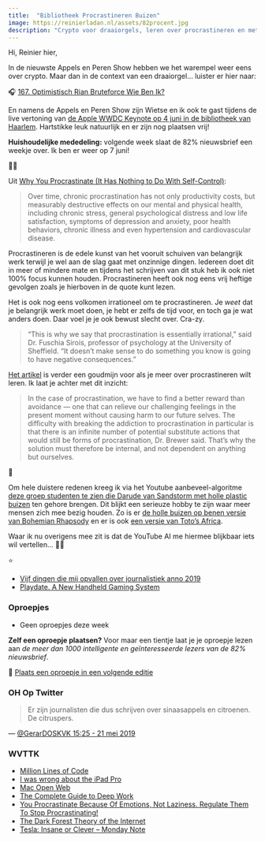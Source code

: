 ```yaml
---
title:  "Bibliotheek Procrastineren Buizen"
image: https://reinierladan.nl/assets/82procent.jpg
description: "Crypto voor draaiorgels, leren over procrastineren en met holle buizen gezellig popliedjes slaan."
---
```


Hi, Reinier hier,

In de nieuwste Appels en Peren Show hebben we het warempel weer eens over crypto. Maar dan in de context van een draaiorgel… luister er hier naar:

🎧 [167. Optimistisch Rian Bruteforce Wie Ben Ik?](https://appelsenperenshow.nl/aflevering/2019/5/17/167-optimistisch-rian-bruteforce-wie-ben-ik)

En namens de Appels en Peren Show zijn Wietse en ik ook te gast tijdens de live vertoning van [de Apple WWDC Keynote op 4 juni in de bibliotheek van Haarlem](https://www.meetup.com/nl-NL/PermanentBeta/events/261200414/?_xtd=gqFyqDE2ODMxMDcxoXCmaXBob25l&from=ref). Hartstikke leuk natuurlijk en er zijn nog plaatsen vrij!

**Huishoudelijke mededeling:** volgende week slaat de 82% nieuwsbrief een weekje over. Ik ben er weer op 7 juni!

🤹‍♂️

Uit [Why You Procrastinate (It Has Nothing to Do With Self-Control)](https://www.nytimes.com/2019/03/25/smarter-living/why-you-procrastinate-it-has-nothing-to-do-with-self-control.html):

> Over time, chronic procrastination has not only productivity costs, but measurably destructive effects on our mental and physical health, including chronic stress, general psychological distress and low life satisfaction, symptoms of depression and anxiety, poor health behaviors, chronic illness and even hypertension and cardiovascular disease.

Procrastineren is de edele kunst van het vooruit schuiven van belangrijk werk terwijl je wel aan de slag gaat met onzinnige dingen. Iedereen doet dit in meer of mindere mate en tijdens het schrijven van dit stuk heb ik ook niet 100% focus kunnen houden. Procrastineren heeft ook nog eens vrij heftige gevolgen zoals je hierboven in de quote kunt lezen.

Het is ook nog eens volkomen irrationeel om te procrastineren. Je _weet_ dat je belangrijk werk moet doen, je hebt er zelfs de tijd voor, en toch ga je wat anders doen. Daar voel je je ook bewust slecht over. Cra-zy.

> “This is why we say that procrastination is essentially irrational,” said Dr. Fuschia Sirois, professor of psychology at the University of Sheffield. “It doesn’t make sense to do something you know is going to have negative consequences.”

[Het artikel](https://www.nytimes.com/2019/03/25/smarter-living/why-you-procrastinate-it-has-nothing-to-do-with-self-control.html) is verder een goudmijn voor als je meer over procrastineren wilt leren. Ik laat je achter met dit inzicht:

> In the case of procrastination, we have to find a better reward than avoidance — one that can relieve our challenging feelings in the present moment without causing harm to our future selves. The difficulty with breaking the addiction to procrastination in particular is that there is an infinite number of potential substitute actions that would still be forms of procrastination, Dr. Brewer said. That’s why the solution must therefore be internal, and not dependent on anything but ourselves.

🎼

Om hele duistere redenen kreeg ik via het Youtube aanbeveel-algoritme [deze groep studenten te zien die Darude van Sandstorm met holle plastic buizen](https://www.youtube.com/watch?v=jCNNNv7AAYk) ten gehore brengen. Dit blijkt een serieuze hobby te zijn waar meer mensen zich mee bezig houden. Zo is er [de holle buizen op benen versie van Bohemian Rhapsody](https://www.youtube.com/watch?v=5i0_SGV4J3w) en er is ook [een versie van Toto’s Africa](https://www.youtube.com/watch?v=FGltmnWu8lk).

Waar ik nu overigens mee zit is dat de YouTube AI me hiermee blijkbaar iets wil vertellen… 🤷‍♂️

⭐

- [Vijf dingen die mij opvallen over journalistiek anno 2019](https://medium.com/on-blendle/vijf-dingen-die-mij-opvallen-in-de-journalistiek-7100098c9b4b)
- [Playdate. A New Handheld Gaming System](https://play.date/)

### Oproepjes

- Geen oproepjes deze week

**Zelf een oproepje plaatsen?** Voor maar een tientje laat je je oproepje lezen aan _de meer dan 1000 intelligente en geïnteresseerde lezers van de 82% nieuwsbrief_.

🌟 [Plaats een oproepje in een volgende editie](https://forms.82procent.nl)

### OH Op Twitter

> Er zijn journalisten die dus schrijven over sinaasappels en citroenen. De citruspers.

— [@GerarDOSKVK 15:25 - 21 mei 2019](https://twitter.com/GerarDOSKVK/status/1130827061734576129)

### WVTTK

- [Million Lines of Code](https://informationisbeautiful.net/visualizations/million-lines-of-code/)
- [I was wrong about the iPad Pro](https://char.gd/blog/2019/i-was-wrong-about-the-ipad-pro)
- [Mac Open Web](https://macopenweb.com/)
- [The Complete Guide to Deep Work](https://doist.com/blog/complete-guide-to-deep-work/)
- [You Procrastinate Because Of Emotions, Not Laziness. Regulate Them To Stop Procrastinating!](https://cognitiontoday.com/2019/05/you-procrastinate-because-of-emotions-not-laziness-regulate-them-to-stop-procrastinating/)
- [The Dark Forest Theory of the Internet](https://onezero.medium.com/the-dark-forest-theory-of-the-internet-7dc3e68a7cb1)
- [Tesla: Insane or Clever – Monday Note](https://mondaynote.com/tesla-insane-or-clever-b7a8e1479f6b)